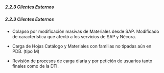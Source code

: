 ##### 2.2.3 Clientes Externos

#####  2.2.3 Clientes Externos

- Colapso por modificación masivas de Materiales desde SAP. Modificado de característica que afectó a los servicios de SAP y Nécora.

- Carga de Hojas Catálogo y Materiales con familias no tipadas aún en PDB. (tipo M)

- Revisión de procesos de carga diaria y por petición de usuarios tanto finales como de la DTI.
